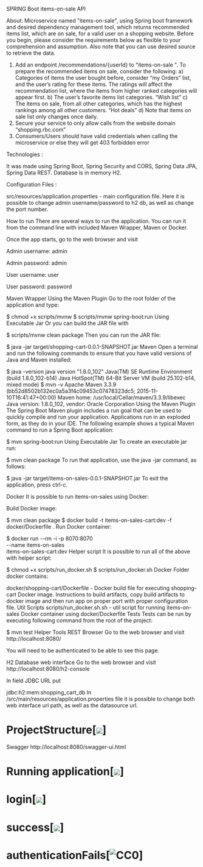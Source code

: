 SPRING Boot items-on-sale API

About:
Microservice named "items-on-sale", using Spring boot framework and desired dependency management tool, which returns recommended items list, which are on sale, for a valid user on a shopping website. Before you begin, please consider the requirements below as flexible to your comprehension and assumption. Also note that you can use desired source to retrieve the data.

1. Add an endpoint /recommendations/{userId} to "items-on-sale ". To prepare the recommended items on sale, consider the following:
a) Categories of items the user bought before, consider “my Orders” list, and the user’s rating for these items. The ratings will affect the recommendation list, where the items from higher ranked categories will appear first.
b) The user’s favorite items list categories. “Wish list”
c) The items on sale, from all other categories, which has the highest rankings among all other customers. “Hot deals”
d) Note that items on sale list only changes once daily.
2. Secure your service to only allow calls from the website domain “shopping.rbc.com”
3. Consumers/Users should have valid credentials when calling the microservice or else they will get 403 forbidden error

Technologies :

It was made using Spring Boot, Spring Security and CORS, Spring Data JPA, Spring Data REST. Database is in memory H2.

Configuration Files :

src/resources/application.properties - main configuration file. Here it is possible to change admin username/password to h2 db, as well as change the port number.


How to run
There are several ways to run the application. You can run it from the command line with included Maven Wrapper, Maven or Docker.

Once the app starts, go to the web browser and visit

Admin username: admin

Admin password: admin

User username: user

User password: password

Maven Wrapper
Using the Maven Plugin
Go to the root folder of the application and type:

$ chmod +x scripts/mvnw
$ scripts/mvnw spring-boot:run
Using Executable Jar
Or you can build the JAR file with

$ scripts/mvnw clean package
Then you can run the JAR file:

$ java -jar target/shopping-cart-0.0.1-SNAPSHOT.jar
Maven
Open a terminal and run the following commands to ensure that you have valid versions of Java and Maven installed:

$ java -version
java version "1.8.0_102"
Java(TM) SE Runtime Environment (build 1.8.0_102-b14)
Java HotSpot(TM) 64-Bit Server VM (build 25.102-b14, mixed mode)
$ mvn -v
Apache Maven 3.3.9 (bb52d8502b132ec0a5a3f4c09453c07478323dc5; 2015-11-10T16:41:47+00:00)
Maven home: /usr/local/Cellar/maven/3.3.9/libexec
Java version: 1.8.0_102, vendor: Oracle Corporation
Using the Maven Plugin
The Spring Boot Maven plugin includes a run goal that can be used to quickly compile and run your application. Applications run in an exploded form, as they do in your IDE. The following example shows a typical Maven command to run a Spring Boot application:

$ mvn spring-boot:run
Using Executable Jar
To create an executable jar run:

$ mvn clean package
To run that application, use the java -jar command, as follows:

$ java -jar target/items-on-sales-0.0.1-SNAPSHOT.jar
To exit the application, press ctrl-c.

Docker
It is possible to run items-on-sales using Docker:

Build Docker image:

$ mvn clean package
$ docker build -t items-on-sales-cart:dev -f docker/Dockerfile .
Run Docker container:

$ docker run --rm -i -p 8070:8070 \
      --name items-on-sales\
      items-on-sales-cart:dev
Helper script
It is possible to run all of the above with helper script:

$ chmod +x scripts/run_docker.sh
$ scripts/run_docker.sh
Docker
Folder docker contains:

docker/shopping-cart/Dockerfile - Docker build file for executing shopping-cart Docker image. Instructions to build artifacts, copy build artifacts to docker image and then run app on proper port with proper configuration file.
Util Scripts
scripts/run_docker.sh.sh - util script for running items-on-sales Docker container using docker/Dockerfile
Tests
Tests can be run by executing following command from the root of the project:

$ mvn test
Helper Tools
REST Browser
Go to the web browser and visit http://localhost:8080/

You will need to be authenticated to be able to see this page.

H2 Database web interface
Go to the web browser and visit http://localhost:8080/h2-console

In field JDBC URL put

jdbc:h2:mem:shopping_cart_db
In /src/main/resources/application.properties file it is possible to change both web interface url path, as well as the datasource url.

# ProjectStructure[![](https://github.com/rits007/items-on-sale/blob/main/projectStructure.PNG)]

Swagger
http://localhost:8080/swagger-ui.html


# Running application[![](https://github.com/rits007/items-on-sale/blob/main/running%20application.PNG)]

# login[![](https://github.com/rits007/items-on-sale/blob/main/login-validation.PNG)]

# success[![ ](https://github.com/rits007/items-on-sale/blob/main/success.PNG)]

# authenticationFails[![CC0](https://github.com/rits007/items-on-sale/blob/main/403%20error.PNG)]



